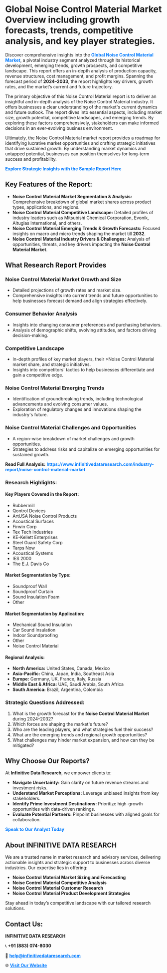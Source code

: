 <h1>Global Noise Control Material Market Overview including growth forecasts, trends, competitive analysis, and key player strategies.</h1>
<p>
Discover comprehensive insights into the 
<a href="https://www.infinitivedataresearch.com/industry-report/noise-control-material-market" rel="dofollow" style="color: #007BFF; text-decoration: none;"><strong>Global Noise Control Material Market</strong></a>, a pivotal industry segment analyzed through its historical development, emerging trends, growth prospects, and competitive landscape. This report offers an in-depth analysis of production capacity, revenue structures, cost management, and profit margins. Spanning the forecast period of <strong>2024–2033</strong>, the report highlights key drivers, growth rates, and the market’s current and future trajectory.
</p>
<p>
The primary objective of this Noise Control Material report is to deliver an insightful and in-depth analysis of the Noise Control Material industry. It offers businesses a clear understanding of the market's current dynamics and future outlook. The report dives into essential aspects, including market size, growth potential, competitive landscapes, and emerging trends. By exploring these factors comprehensively, stakeholders can make informed decisions in an ever-evolving business environment.
</p>
<p>
Ultimately, the Noise Control Material market report provides a roadmap for identifying lucrative market opportunities and crafting strategic initiatives that drive sustained growth. By understanding market dynamics and untapped potential, businesses can position themselves for long-term success and profitability.
</p>
<p>
<a href="https://www.infinitivedataresearch.com/request-sample/reportId=107469" style="color: #007BFF; text-decoration: none;"><strong>Explore Strategic Insights with the Sample Report Here</strong></a>
</p>

<h2>Key Features of the Report:</h2>
<ul>
<li><strong>Noise Control Material Market Segmentation & Analysis:</strong> Comprehensive breakdown of global market shares across product types, applications, and regions.</li>
<li><strong>Noise Control Material Competitive Landscape:</strong> Detailed profiles of industry leaders such as Mitsubishi Chemical Corporation, Evonik, Altuglas International, and others.</li>
<li><strong>Noise Control Material Emerging Trends & Growth Forecasts:</strong> Focused insights on macro and micro trends shaping the market till <strong>2032</strong>.</li>
<li><strong>Noise Control Material Industry Drivers & Challenges:</strong> Analysis of opportunities, threats, and key drivers impacting the <strong>Noise Control Material Market</strong>.</li>
</ul>

<h2>What Research Report Provides</h2>
<h3>Noise Control Material Market Growth and Size</h3>
<ul>
<li>Detailed projections of growth rates and market size.</li>
<li>Comprehensive insights into current trends and future opportunities to help businesses forecast demand and align strategies effectively.</li>
</ul>

<h3>Consumer Behavior Analysis</h3>
<ul>
<li>Insights into changing consumer preferences and purchasing behaviors.</li>
<li>Analysis of demographic shifts, evolving attitudes, and factors driving decision-making.</li>
</ul>

<h3>Competitive Landscape</h3>
<ul>
<li>In-depth profiles of key market players, their >Noise Control Material market share, and strategic initiatives.</li>
<li>Insights into competitors' tactics to help businesses differentiate and gain a competitive edge.</li>
</ul>

<h3>Noise Control Material Emerging Trends</h3>
<ul>
<li>Identification of groundbreaking trends, including technological advancements and evolving consumer values.</li>
<li>Exploration of regulatory changes and innovations shaping the industry's future.</li>
</ul>

<h3>Noise Control Material Challenges and Opportunities</h3>
<ul>
<li>A region-wise breakdown of market challenges and growth opportunities.</li>
<li>Strategies to address risks and capitalize on emerging opportunities for sustained growth.</li>
</ul>
<p><strong>Read Full Analysis:</strong> <a href="https://www.infinitivedataresearch.com/industry-report/noise-control-material-market" rel="dofollow" style="color: #007BFF; text-decoration: none;"><strong>https://www.infinitivedataresearch.com/industry-report/noise-control-material-market</strong></a></p>
<h3>Research Highlights:</h3>
<h4>Key Players Covered in the Report:</h4>
<ul><li>Rubbermill</li><li>Qontrol Devices</li><li>ArtUSA Noise Control Products</li><li>Acoustical Surfaces</li><li>Firwin Corp</li><li>Tex Tech Industries</li><li>KE-Kellett Enterprises</li><li>Steel Guard Safety Corp</li><li>Tarps Now</li><li>Acoustical Systems</li><li>IES 2000</li><li>The E.J. Davis Co</li></ul>
<h4>Market Segmentation by Type:</h4>
<ul><li>Soundproof Wall</li><li>Soundproof Curtain</li><li>Sound Insulation Foam</li><li>Other</li></ul>
<h4>Market Segmentation by Application:</h4>
<ul><li>Mechanical Sound Insulation</li><li>Car Sound Insulation</li><li>Indoor Soundproofing</li><li>Other</li><li>Noise Control Material</li></ul>

<h4>Regional Analysis:</h4>
<ul>
<li><strong>North America:</strong> United States, Canada, Mexico</li>
<li><strong>Asia-Pacific:</strong> China, Japan, India, Southeast Asia</li>
<li><strong>Europe:</strong> Germany, UK, France, Italy, Russia</li>
<li><strong>Middle East & Africa:</strong> UAE, Saudi Arabia, South Africa</li>
<li><strong>South America:</strong> Brazil, Argentina, Colombia</li>
</ul>

<h3>Strategic Questions Addressed:</h3>
<ol>
<li>What is the growth forecast for the <strong>Noise Control Material Market</strong> during 2024–2032?</li>
<li>Which forces are shaping the market's future?</li>
<li>Who are the leading players, and what strategies fuel their success?</li>
<li>What are the emerging trends and regional growth opportunities?</li>
<li>What challenges may hinder market expansion, and how can they be mitigated?</li>
</ol>

<h2>Why Choose Our Reports?</h2>
<p>At <strong>Infinitive Data Research</strong>, we empower clients to:</p>
<ul>
<li><strong>Navigate Uncertainty:</strong> Gain clarity on future revenue streams and investment risks.</li>
<li><strong>Understand Market Perceptions:</strong> Leverage unbiased insights from key stakeholders.</li>
<li><strong>Identify Prime Investment Destinations:</strong> Prioritize high-growth opportunities with data-driven rankings.</li>
<li><strong>Evaluate Potential Partners:</strong> Pinpoint businesses with aligned goals for collaboration.</li>
</ul>
<p><a href="https://www.infinitivedataresearch.com/industry-report/noise-control-material-market" rel="dofollow" style="color: #007BFF; text-decoration: none;"><strong>Speak to Our Analyst Today</strong></a></p>

<h2>About INFINITIVE DATA RESEARCH</h2>
<p>We are a trusted name in market research and advisory services, delivering actionable insights and strategic support to businesses across diverse industries. Our expertise lies in offering:</p>
<ul>
<li><strong>Noise Control Material Market Sizing and Forecasting</strong></li>
<li><strong>Noise Control Material Competitive Analysis</strong></li>
<li><strong>Noise Control Material Customer Research</strong></li>
<li><strong>Noise Control Material Product Development Strategies</strong></li>
</ul>
<p>Stay ahead in today’s competitive landscape with our tailored research solutions.</p>

<h2>Contact Us:</h2>
<p><strong>INFINITIVE DATA RESEARCH</strong></p>
<p>📞 <strong>+91 (883) 074-8030</strong></p>
<p>📧 <strong><a href="mailto:help@infinitivedataresearch.com" style="color: #007BFF;">help@infinitivedataresearch.com</a></strong></p>
<p>🌐 <strong><a href="https://www.infinitivedataresearch.com" rel="dofollow" style="color: #007BFF;">Visit Our Website</a></strong></p>